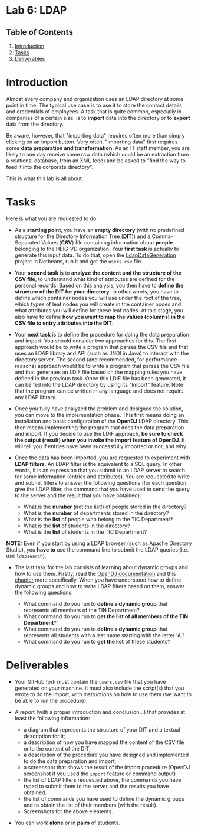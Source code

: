# Lab 6: LDAP

## Table of Contents

1. [Introduction](#Introduction)
1. [Tasks](#Tasks)
1. [Deliverables](#Deliverables)

# <a name="Introduction"></a>Introduction

Almost every company and organization uses an LDAP directory at some point in time. The typical use case is to use it to store the contact details and credentials of employees. A task that is quite common, especially in companies of a certain size, is to **import** data into the directory or to **export** data from the directory. 

Be aware, however, that "importing data" requires often more than simply clicking on an import button. Very often, "importing data" first requires some **data preparation and transformation**. As an IT staff member, you are likely to one day receive some raw data (which could be an extraction from a relational database, from an XML feed) and be asked to "find the way to feed it into the corporate directory".

This is what this lab is all about.

# <a name="Tasks"></a>Tasks

Here is what you are requested to do:

* As a **starting point**, you have an **empty directory** (with no predefined structure for the Directory Information Tree (**DIT**)) and a Comma-Separated Values (**CSV**) file containing information about **people** belonging to the HEIG-VD organization. Your **first task** is actually to generate this input data. To do that, open the [LdapDataGeneration](LdapDataGeneration) project in Netbeans, run it and get the `users.csv` file.

* Your **second task** is to **analyze the content and the structure of the CSV file**, to understand what kind of attributes are defined for the personal records. Based on this analysis, you then have to **define the structure of the DIT for your directory**. In other words, you have to define which container nodes you will use under the root of the tree, which types of leaf nodes you will create in the container nodes and what attributes you will define for these leaf nodes. At this stage, you also have to define **how you want to map the values (columns) in the CSV file to entry attributes into the DIT**.

* Your **next task** is to define the procedure for doing the data preparation and import. You should consider two approaches for this. The first approach would be to write a program that parses the CSV file and that uses an LDAP library and API (such as JNDI in Java) to interact with the directory server. The second (and recommended, for performance reasons) approach would be to write a program that parses the CSV file and that generates an LDIF file based on the mapping rules you have defined in the previous task. Once this LDIF file has been generated, it can be fed into the LDAP directory by using its "Import" feature. Note that the program can be written in any language and does not require any LDAP library.

* Once you fully have analyzed the problem and designed the solution, you can move to the implementation phase. This first means doing an installation and basic configuration of the **OpenDJ** LDAP directory. This then means implementing the program that does the data preparation and import. If you decide to use the LDIF approach, **be sure to check the output (result) when you invoke the import feature of OpenDJ**. It will tell you if entries have been successfully imported or not, and why.

* Once the data has been imported, you are requested to experiment with **LDAP filters**. An LDAP filter is the equivalent to a SQL query. In other words, it is an expression that you submit to an LDAP server to search for some information (entries and attributes). You are requested to write and submit filters to answer the following questions (for each question, give the LDAP filter, the command that you have used to send the query to the server and the result that you have obtained):

  * What is the **number** (not the list!) of people stored in the directory?
  * What is the **number** of departments stored in the directory?
  * What is the **list** of people who belong to the TIC Department?
  * What is the **list** of students in the directory?
  * What is the **list** of students in the TIC Department?
  
**NOTE:** Even if you start by using a LDAP browser (such as Apache Directory Studio), you **have to** use the command line to submit the LDAP queries (i.e. use `ldapsearch`).

* The last task for the lab consists of learning about dynamic groups and how to use them. Firstly, read the [OpenDJ documentation](http://docs.forgerock.org/en/opendj/2.6.0/admin-guide/) and this [chapter](http://docs.forgerock.org/en/opendj/2.6.0/admin-guide/index/chap-groups.html) more specifically. When you have understood how to define dynamic groups and how to write LDAP filters based on them, answer the following questions:
 
  * What command do you run to **define a dynamic group** that represents all members of the TIN Department?
  * What command do you run to **get the list of all members of the TIN Department**?
  * What command do you run to **define a dynamic group** that represents all students with a last name starting with the letter 'A'?
  * What command do you run to **get the list** of these students?

# <a name="Deliverables"></a>Deliverables

* Your GitHub fork must contain the `users.csv` file that you have generated on your machine. It must also include the script(s) that you wrote to do the import, with instructions on how to use them (we want to be able to run the procedure).

* A report (with a proper introduction and conclusion...) that provides at least the following information:
  * a diagram that represents the structure of your DIT and a textual description for it;
  * a description of how you have mapped the content of the CSV file onto the content of the DIT;
  * a description of the procedure you have designed and implemented to do the data preparation and import;
  * a screenshot that shows the result of the import procedure (OpenDJ screenshot if you used the `import` feature or command output)
  * the list of LDAP filters requested above, the commands you have typed to submit them to the server and the results you have obtained.
  * the list of commands you have used to define the dynamic groups and to obtain the list of their members (with the result).
  * Screenshots for the above elements.

* You can work **alone** or in **pairs** of students.

